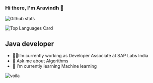 ### Hi there, I'm Aravindh 👋

![Github stats](https://github-readme-stats.vercel.app/api?username=schrosolver&theme=highcontrast&show_icons=true&count_private=true)

![Top Languages Card](https://github-readme-stats.vercel.app/api/top-langs/?username=schrosolver&layout=compact)

## Java developer
-  👨‍💻I’m currently working as Developer Associate at SAP Labs India
-   💬 Ask me about Algorithms 
-   🌱 I’m currently learning Machine learning

![voila](https://media.giphy.com/media/p4NLw3I4U0idi/giphy.gif)
<!--
**schrosolver/schrosolver** is a ✨ _special_ ✨ repository because its `README.md` (this file) appears on your GitHub profile.

Here are some ideas to get you started:

- 🔭 I’m currently working on ...
- 🌱 I’m currently learning ...
- 👯 I’m looking to collaborate on ...
- 🤔 I’m looking for help with ...
- 💬 Ask me about ...
- 📫 How to reach me: ...
- 😄 Pronouns: ...
- ⚡ Fun fact: ...
-->
